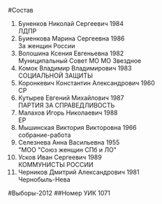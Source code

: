 #Состав
1. Буненков Николай Сергеевич 1984   
    ЛДПР
2. Буиенкова Марина Сергеевна 1986   
    За женщин России
3. Волошина Ксения Евгеньевна 1982   
    Муниципальный Совет МО МО Звездное
4. Комок Владимир Владимирович 1983   
    СОЦИАЛЬНОЙ ЗАЩИТЫ
5. Коронкевич Константин Александрович 1960   
    СР
6. Кутырев Евгений Михайлович 1987   
    ПАРТИЯ ЗА СПРАВЕДЛИВОСТЬ
7. Малахов Игорь Николаевич 1988   
    ЕР
8. Мышинская Виктория Викторовна 1966   
    собрание-работа
9. Селезнева Анна Васильевна 1955   
    "МОО "Союз женщин СПб и ЛО"
10. Усков Иван Сергеевич 1989   
    КОММУНИСТЫ РОССИИ
11. Черников Дмитрий Александрович 1981   
    Чернобыль-Нева

#Выборы-2012
##Номер УИК
1071